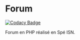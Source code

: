# Forum
[![Codacy Badge](https://api.codacy.com/project/badge/grade/80183c00275f420d8ec7b311adda7434)](https://www.codacy.com/app/konstantin-sidorenko/Forum)

Forum en PHP réalisé en Spé ISN.

